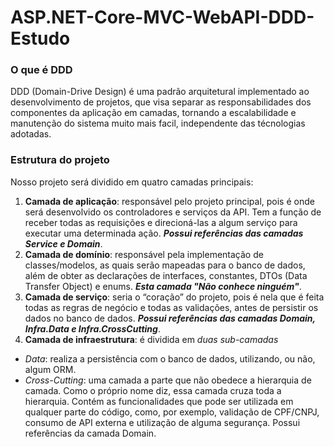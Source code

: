 # ASP.NET-Core-MVC-WebAPI-DDD-Estudo

### O que é DDD
DDD (Domain-Drive Design) é uma padrão arquitetural implementado ao desenvolvimento de projetos, que visa separar as responsabilidades dos componentes da aplicação em camadas, tornando a escalabilidade e manutenção do sistema muito mais facil, independente das técnologias adotadas.

### Estrutura do projeto
Nosso projeto será dividido em quatro camadas principais:

1. **Camada de aplicação**: responsável pelo projeto principal, pois é onde será desenvolvido os controladores e serviços da API. Tem a função de receber todas as requisições e direcioná-las a algum serviço para executar uma determinada ação. 
**_Possui referências das camadas Service e Domain_**.
2. **Camada de domínio**: responsável pela implementação de classes/modelos, as quais serão mapeadas para o banco de dados, além de obter as declarações de interfaces, constantes, DTOs (Data Transfer Object) e enums. **_Esta camada "Não conhece ninguém"_**.
3. **Camada de serviço**: seria o “coração” do projeto, pois é nela que é feita todas as regras de negócio e todas as validações, antes de persistir os dados no banco de dados. 
**_Possui referências das camadas Domain, Infra.Data e Infra.CrossCutting_**.
4. **Camada de infraestrutura**: é dividida em *duas sub-camadas*
- _Data_: realiza a persistência com o banco de dados, utilizando, ou não, algum ORM.
- _Cross-Cutting_: uma camada a parte que não obedece a hierarquia de camada. Como o próprio nome diz, essa camada cruza toda a hierarquia. Contém as funcionalidades que pode ser utilizada em qualquer parte do código, como, por exemplo, validação de CPF/CNPJ, consumo de API externa e utilização de alguma segurança.
Possui referências da camada Domain.
